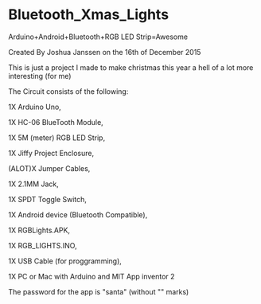 # Bluetooth_Xmas_Lights
Arduino+Android+Bluetooth+RGB LED Strip=Awesome

Created By Joshua Janssen on the 16th of December 2015

This is just a project I made to make christmas this year a hell of a lot more interesting (for me)

The Circuit consists of the following:

1X Arduino Uno,

1X HC-06 BlueTooth Module,

1X 5M (meter) RGB LED Strip,

1X Jiffy Project Enclosure,

(ALOT)X Jumper Cables,

1X 2.1MM Jack,

1X SPDT Toggle Switch,

1X Android device (Bluetooth Compatible),

1X RGBLights.APK,

1X RGB_LIGHTS.INO,

1X USB Cable (for proggramming),

1X PC or Mac with Arduino and MIT App inventor 2


The password for the app is "santa" (without "" marks) 

